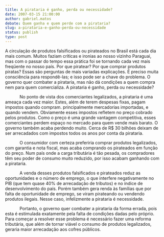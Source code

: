 ```yaml
---
title: A pirataria é ganho, perda ou necessidade?
date: 2007-03-15 21:00:00
author: gabriel.matos
debate: Quem ganha e quem perde com a pirataria?
slug: a-pirataria-e-ganho-perda-ou-necessidade
status: publish 
type: post
---
```


A circulação de produtos falsificados ou pirateados no Brasil está cada dia mais comum. Muitos faziam críticas e ironias ao nosso vizinho Paraguai, mas com o passar do tempo essa prática foi se tornando cada vez mais freqüente no nosso país. Por que piratear? Por que comprar produtos piratas? Essas são perguntas de mais variadas explicações. É preciso muita consciência para respondê-las; e isso pode ser a chave do problema. O governo quer combater a pirataria, mas não dá condições a quem compra nem para quem comercializa. A pirataria é ganho, perda ou necessidade?


            No ponto de vista dos comerciantes legalizados, a pirataria é uma ameaça cada vez maior. Estes, além de terem despesas fixas, pagam impostos quando compram. principalmente mercadorias importadas, e quando vendem. Obviamente esses impostos refletem no preço cobrado pelos produtos. Como o preço é uma grande vantagem competitiva, esses comerciantes perdem espaço no mercado para quem vende mais barato. O governo também acaba perdendo muito. Cerca de R$ 30 bilhões deixam de ser arrecadados com impostos todos os anos por conta da pirataria.


            O consumidor com certeza preferiria comprar produtos legalizados, com garantia e nota fiscal, mas acaba comprando os pirateados em função do preço. Num país onde a carga tributária é tão pesada, os compradores têm seu poder de consumo muito reduzido, por isso acabam ganhando com a pirataria.


            A venda desses produtos falsificados e pirateados reduz as oportunidades e o número de emprego, o que interfere negativamente no PIB (que tem quase 40% de arrecadação de tributos) e no índice de desenvolvimento do país. Porém também gera renda às famílias que por falta de oportunidade de emprego, se viram pirateando ou vendendo produtos ilegais. Nesse caso, infelizmente a pirataria é necessidade.


            Portanto, o governo quer combater a pirataria da forma errada, pois esta é estimulada exatamente pela falta de condições dadas pelo próprio. Para começar a resolver esse problema é necessário fazer uma reforma tributária, que além de tornar viável o consumo de produtos legalizados, geraria maior arrecadação aos cofres públicos.


